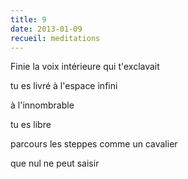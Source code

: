 ```yaml
---
title: 9
date: 2013-01-09
recueil: meditations
---
```


Finie
la voix intérieure
qui t'exclavait

tu es livré
à l'espace infini

à l'innombrable

tu es libre

parcours les steppes
comme un cavalier

que nul ne peut saisir
